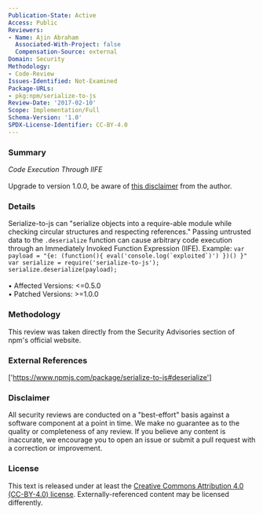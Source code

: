 ```yaml
---
Publication-State: Active
Access: Public
Reviewers:
- Name: Ajin Abraham
  Associated-With-Project: false
  Compensation-Source: external
Domain: Security
Methodology:
- Code-Review
Issues-Identified: Not-Examined
Package-URLs:
- pkg:npm/serialize-to-js
Review-Date: '2017-02-10'
Scope: Implementation/Full
Schema-Version: '1.0'
SPDX-License-Identifier: CC-BY-4.0
---
```

### Summary
*Code Execution Through IIFE*<br><br>Upgrade to version 1.0.0, be aware of [this disclaimer](https://www.npmjs.com/package/serialize-to-js#deserialize) from the author.
### Details
Serialize-to-js can "serialize objects into a require-able module while checking circular structures and respecting references."  Passing untrusted data to the `.deserialize` function can cause arbitrary code execution through an Immediately Invoked Function Expression (IIFE).   Example: ``` var payload = "{e: (function(){ eval('console.log(`exploited`)') })() }" var serialize = require('serialize-to-js'); serialize.deserialize(payload); ```
<br><br>• Affected Versions: <=0.5.0
<br>• Patched Versions: >=1.0.0
### Methodology
This review was taken directly from the Security Advisories section of npm's official website.
### External References
['https://www.npmjs.com/package/serialize-to-js#deserialize']
### Disclaimer
All security reviews are conducted on a "best-effort" basis against a software component at a point in time. We make no guarantee as to the quality or completeness of any review. If you believe any content is inaccurate, we encourage you to open an issue or submit a pull request with a correction or improvement.
### License
This text is released under at least the [Creative Commons Attribution 4.0 (CC-BY-4.0) license](https://creativecommons.org/licenses/by/4.0/legalcode.txt). Externally-referenced content may be licensed differently.
